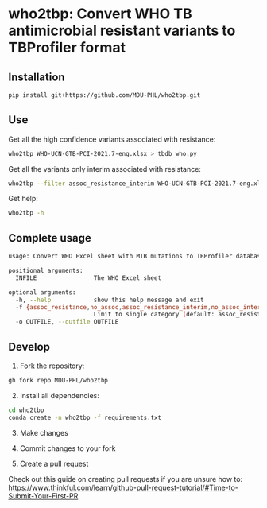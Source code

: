 # who2tbp: Convert WHO TB antimicrobial resistant variants to TBProfiler format

## Installation

```bash
pip install git+https://github.com/MDU-PHL/who2tbp.git
```

## Use

Get all the high confidence variants associated with resistance:
```bash
who2tbp WHO-UCN-GTB-PCI-2021.7-eng.xlsx > tbdb_who.py
```

Get all the variants only interim associated with resistance:
```bash
who2tbp --filter assoc_resistance_interim WHO-UCN-GTB-PCI-2021.7-eng.xlsx > tbdb_who_assoc_interim.py
```

Get help:
```bash
who2tbp -h 
```

## Complete usage

```bash
usage: Convert WHO Excel sheet with MTB mutations to TBProfiler database format [-h] [-f {assoc_resistance,no_assoc,assoc_resistance_interim,no_assoc_interim,combo,uncert_signif,all}] [-o OUTFILE] INFILE

positional arguments:
  INFILE                The WHO Excel sheet

optional arguments:
  -h, --help            show this help message and exit
  -f {assoc_resistance,no_assoc,assoc_resistance_interim,no_assoc_interim,combo,uncert_signif,all}, --filter {assoc_resistance,no_assoc,assoc_resistance_interim,no_assoc_interim,combo,uncert_signif,all}
                        Limit to single category (default: assoc_resistance)
  -o OUTFILE, --outfile OUTFILE
```


## Develop

1. Fork the repository:

```bash
gh fork repo MDU-PHL/who2tbp
```

2. Install all dependencies:

```bash
cd who2tbp
conda create -n who2tbp -f requirements.txt
```

3. Make changes

4. Commit changes to your fork

5. Create a pull request

Check out this guide on creating pull requests if you are unsure how to: https://www.thinkful.com/learn/github-pull-request-tutorial/#Time-to-Submit-Your-First-PR


